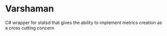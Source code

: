 Varshaman
=========

C# wrapper for statsd that gives the ability to implement metrics creation as a cross cutting concern
